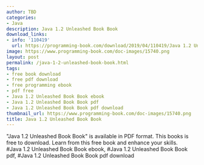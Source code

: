 ```yaml
---
author: TBD
categories:
- Java
description: Java 1.2 Unleashed Book Book
download_links:
- info: '110419'
  url: https://programming-book.com/download/2019/04/110419/Java 1.2 Unleashed Book.pdf
image: https://www.programming-book.com/doc-images/15740.png
layout: post
permalink: /java-1-2-unleashed-book-book.html
tags:
- free book download
- free pdf download
- free programming ebook
- pdf free
- Java 1.2 Unleashed Book Book ebook
- Java 1.2 Unleashed Book Book pdf
- Java 1.2 Unleashed Book Book pdf download
thumbnail_url: https://www.programming-book.com/doc-images/15740.png
title: Java 1.2 Unleashed Book Book
---
```


 
<div class="item-desc text-justify">
  "Java 1.2 Unleashed Book Book" is available in PDF format. This books is free to download. Learn from this free book and enhance your skills.
  <br>
  #Java 1.2 Unleashed Book Book ebook, #Java 1.2 Unleashed Book Book pdf, #Java 1.2 Unleashed Book Book pdf download
</div>